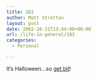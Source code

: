 ```yaml
---
title: 283
author: Matt Stratton
layout: post
date: 2002-10-31T13:44:00+00:00
url: /life-in-general/283
categories:
  - Personal

---
```

It&#8217;s Halloween&#8230;so <a HREF="https://quiz.ravenblack.net/blood.pl?bite=MugsyMalone" target="_new">get bit</a>!